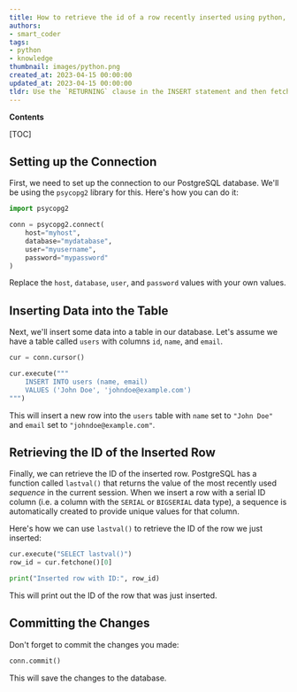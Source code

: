 ```yaml
---
title: How to retrieve the id of a row recently inserted using python, postgres, and psycopg2?
authors:
- smart_coder
tags:
- python
- knowledge
thumbnail: images/python.png
created_at: 2023-04-15 00:00:00
updated_at: 2023-04-15 00:00:00
tldr: Use the `RETURNING` clause in the INSERT statement and then fetch the result using `fetchone()` or `fetchall()` from the cursor object.
---
```


**Contents**

[TOC]

## Setting up the Connection

First, we need to set up the connection to our PostgreSQL database. We'll be using the `psycopg2` library for this. Here's how you can do it:

```python
import psycopg2

conn = psycopg2.connect(
    host="myhost",
    database="mydatabase",
    user="myusername",
    password="mypassword"
)
```

Replace the `host`, `database`, `user`, and `password` values with your own values.

## Inserting Data into the Table

Next, we'll insert some data into a table in our database. Let's assume we have a table called `users` with columns `id`, `name`, and `email`.

```python
cur = conn.cursor()

cur.execute("""
    INSERT INTO users (name, email)
    VALUES ('John Doe', 'johndoe@example.com')
""")
```

This will insert a new row into the `users` table with `name` set to `"John Doe"` and `email` set to `"johndoe@example.com"`.

## Retrieving the ID of the Inserted Row

Finally, we can retrieve the ID of the inserted row. PostgreSQL has a function called `lastval()` that returns the value of the most recently used *sequence* in the current session. When we insert a row with a serial ID column (i.e. a column with the `SERIAL` or `BIGSERIAL` data type), a sequence is automatically created to provide unique values for that column.

Here's how we can use `lastval()` to retrieve the ID of the row we just inserted:

```python
cur.execute("SELECT lastval()")
row_id = cur.fetchone()[0]

print("Inserted row with ID:", row_id)
```

This will print out the ID of the row that was just inserted. 

## Committing the Changes

Don't forget to commit the changes you made:

```python
conn.commit()
```

This will save the changes to the database.

